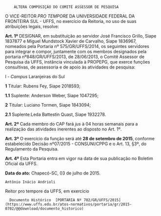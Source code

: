         ALTERA COMPOSIÇÃO DO COMITÊ ASSESSOR DE PESQUISA  

O VICE-REITOR *PRO TEMPORE* DA UNIVERSIDADE FEDERAL DA FRONTEIRA SUL - UFFS, no exercício da Reitoria, no uso de suas atribuições legais, resolve:

 **Art. 1º** DESIGNAR, em substituição ao servidor José Francisco Grillo, Siape 1837877 e Miguel Mundstock Xavier de Carvalho, Siape 1836967, nomeados pela Portaria nº 575/GR/UFFS/2014, os seguintes servidores para integrar e compor, juntamente com os membros designados pela portaria nº848/GR/UFFS/2013, de 28/06/2013, o Comitê Assessor de Pesquisa da UFFS, instância vinculada à PROPEPG, que exerce funções consultivas, de assessoria e de apoio às atividades de pesquisa:

 I - *Campus* Laranjeiras do Sul

 **1** Titular: Rubens Fey, Siape 2018593;

 **1.1** Suplente: Anderson Weber, Siape 1047295;

 **2** Titular: Luciano Tormen, Siape 1843094;

 **2.1** Suplente:Leda Battestin Quast, Siape 1932278.

 **Art. 2º** Cada membro do CAP fará *jus* à 04 horas semanais para a realização das atividades inerentes ao disposto no Art. 1º.

 **Art. 3º** O exercício da função será até **28 de setembro de 2015**, conforme estabelecido Decisão nº07/2015 - CONSUNI/CPPG e o Art. 13, §3º, do Regulamento da Pesquisa.

 **Art. 4º** Esta Portaria entra em vigor na data de sua publicação no Boletim Oficial da UFFS.

  

   **Data do ato:** Chapecó-SC, 03 de julho de 2015.   
 

    Antônio Inácio Andrioli   
 Reitor pro tempore da UFFS, em exercício 

      Documento Histórico  [PORTARIA Nº 702/GR/UFFS/2015](https://www.uffs.edu.br/atos-normativos/portaria/gr/2015-0702/@@download/documento_historico)     
      